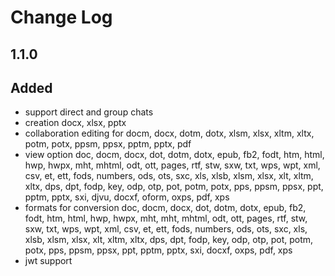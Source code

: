 # Change Log

## 1.1.0
## Added
- support direct and group chats
- creation docx, xlsx, pptx
- collaboration editing for docm, docx, dotm, dotx, xlsm, xlsx, xltm, xltx, potm, potx, ppsm, ppsx, pptm, pptx, pdf
- view option doc, docm, docx, dot, dotm, dotx, epub, fb2, fodt, htm, html, hwp, hwpx, mht, mhtml, odt, ott, pages, rtf, stw, sxw, txt, wps, wpt, xml, csv, et, ett, fods, numbers, ods, ots, sxc, xls, xlsb, xlsm, xlsx, xlt, xltm, xltx, dps, dpt, fodp, key, odp, otp, pot, potm, potx, pps, ppsm, ppsx, ppt, pptm, pptx, sxi, djvu, docxf, oform, oxps, pdf, xps
- formats for conversion doc, docm, docx, dot, dotm, dotx, epub, fb2, fodt, htm, html, hwp, hwpx, mht, mht, mhtml, odt, ott, pages, rtf, stw, sxw, txt, wps, wpt, xml, csv, et, ett, fods, numbers, ods, ots, sxc, xls, xlsb, xlsm, xlsx, xlt, xltm, xltx, dps, dpt, fodp, key, odp, otp, pot, potm, potx, pps, ppsm, ppsx, ppt, pptm, pptx, sxi, docxf, oxps, pdf, xps
- jwt support

